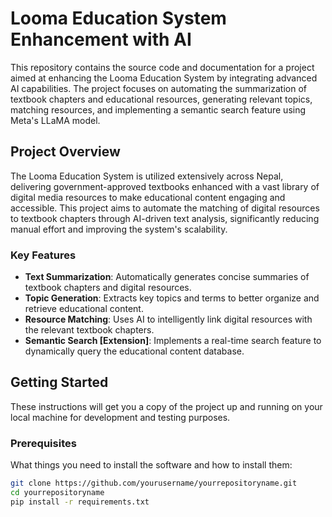 # Looma Education System Enhancement with AI

This repository contains the source code and documentation for a project aimed at enhancing the Looma Education System by integrating advanced AI capabilities. The project focuses on automating the summarization of textbook chapters and educational resources, generating relevant topics, matching resources, and implementing a semantic search feature using Meta's LLaMA model.

## Project Overview

The Looma Education System is utilized extensively across Nepal, delivering government-approved textbooks enhanced with a vast library of digital media resources to make educational content engaging and accessible. This project aims to automate the matching of digital resources to textbook chapters through AI-driven text analysis, significantly reducing manual effort and improving the system's scalability.

### Key Features

- **Text Summarization**: Automatically generates concise summaries of textbook chapters and digital resources.
- **Topic Generation**: Extracts key topics and terms to better organize and retrieve educational content.
- **Resource Matching**: Uses AI to intelligently link digital resources with the relevant textbook chapters.
- **Semantic Search [Extension]**: Implements a real-time search feature to dynamically query the educational content database.

## Getting Started

These instructions will get you a copy of the project up and running on your local machine for development and testing purposes.

### Prerequisites

What things you need to install the software and how to install them:

```bash
git clone https://github.com/yourusername/yourrepositoryname.git
cd yourrepositoryname
pip install -r requirements.txt
